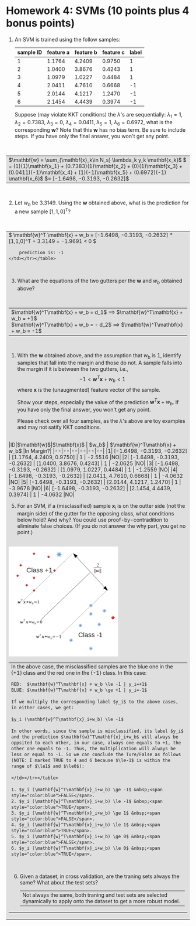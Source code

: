 # Homework 4: SVMs (10 points plus 4 bonus points)

1. An SVM is trained using the follow samples: 

    |sample ID|feature a| feature b| feature c| label|
    |--|--|--|--|--|
    |1|1.1764|4.2409|0.9750|1|
    |2|1.0400|3.8676|0.4243|1|
    |3|1.0979|1.0227|0.4484|1|
    |4|2.0411|4.7610|0.6668|-1|
    |5|2.0144|4.1217|1.2470|-1|
    |6|2.1454|4.4439|0.3974|-1|

    Suppose (may violate KKT conditions) the $\lambda$'s are sequentially: 
    $\lambda_1 = 1$, $\lambda_2 = 0.7383$, $\lambda_3=0$, $\lambda_4 = 0.0411$, $\lambda_5 = 1$, $\lambda_6 = 0.6972$, 
    what is the corresponding $\mathbf{w}$? 
    Note that this $\mathbf{w}$ has no bias term. 
    Be sure to include steps. If you have only the final answer, you won't get any point.
<br />
    <table><tr><td bgcolor=DFDFDF>
    $\mathbf{w} = \sum_{\mathbf{x}_k\in N_s} \lambda_k y_k \mathbf{x_k}$
    $ = (1)(1)\mathbf{x_1} + (0.7383)(1)\mathbf{x_2} + (0)(1)\mathbf{x_3} + (0.0411)(-1)\mathbf{x_4} + (1)(-1)\mathbf{x_5} + (0.6972)(-1)   \mathbf{x_6}$
    $= [-1.6498, -0.3193,  -0.2632]$
    </td></tr></table>
 <br />

2. Let $w_b$ be $3.3149$. Using the $\mathbf{w}$ obtained above, what is the prediction for a new sample $[1,1,0]^T$? 
<br />
    <table><tr><td bgcolor=DFDFDF>
        $ \mathbf{w}^T \mathbf{x} + w_b = [-1.6498, -0.3193,  -0.2632] * [1,1,0]^T + 3.3149 = -1.9691 < 0 $ 
        
        prediction is: -1
    </td></tr></table>
<br />

3. What are the equations of the two gutters per the $\mathbf{w}$ and $w_b$ obtained above? 
<br />
    <table><tr><td bgcolor=DFDFDF>
        $\mathbf{w}^T\mathbf{x} + w_b = d_1$ ==> $\mathbf{w}^T\mathbf{x} + w_b = +1$ <br \>
        $\mathbf{w}^T\mathbf{x} + w_b = - d_2$  ==> $\mathbf{w}^T\mathbf{x} + w_b = -1$
    </td></tr></table>
<br />

1. With the $\mathbf{w}$ obtained above, and the assumption that $w_b$ is 1, identify samples that fall into the margin and those do not. A sample falls into the margin if it is between the two gutters, i.e., $$-1 < \mathbf{w}^T\mathbf{x} + w_b < 1$$ where $\mathbf{x}$ is the (unaugmented) feature vector of the sample. 

   Show your steps, especially the value of the prediction $\mathbf{w}^T\mathbf{x} + w_b$.  If you have only the final answer, you won't get any point. 

   Please check over all four samples, as the $\lambda$'s above are toy examples and may not satify KKT conditions. 
<br />
    |ID|$\mathbf{w}$|$\mathbf{x}$ | $w_b$ | $\mathbf{w}^T\mathbf{x} + w_b$ |In Margin?|
    |--|--|--|--|--|--|
    |1| [-1.6498, -0.3193,  -0.2632] | [1.1764, 4.2409, 0.9750] | 1 | -2.5516 |NO|
    |2| [-1.6498, -0.3193,  -0.2632] | [1.0400, 3.8676, 0.4243] | 1 | -2.0625 |NO|
    |3| [-1.6498, -0.3193,  -0.2632] | [1.0979, 1.0227, 0.4484] | 1 | -1.2559 |NO|
    |4| [-1.6498, -0.3193,  -0.2632] | [2.0411, 4.7610, 0.6668] | 1 | -4.0632 |NO|
    |5| [-1.6498, -0.3193,  -0.2632] | [2.0144, 4.1217, 1.2470] | 1 | -3.9678 |NO|
    |6| [-1.6498, -0.3193,  -0.2632] | [2.1454, 4.4439, 0.3974] | 1 | -4.0632 |NO|
<br />

5. For an SVM, if a (misclassified) sample $\mathbf{x}_i$ is on the outter side (not the margin side) of the gutter for the opposing class, what conditions below hold? And why? You could use proof-by-contradition to eliminate false choices. (If you do not answer the why part, you get no point.)
<br />
    <img src="q5.png" alt="image" width="300"/>
    <table><tr><td bgcolor=DFDFDF>
    In the above case, the misclassified samples are the blue one in the {+1} class and the red one in the {-1} class. In this case: 
    
    RED:  $\mathbf{w}^T\mathbf{x} + w_b \le -1 | y_i=+1$
    BLUE: $\mathbf{w}^T\mathbf{x} + w_b \ge +1 | y_i=-1$

    If we multiply the corresponding label $y_i$ to the above cases, in either cases, we get:

    $y_i (\mathbf{w}^T\mathbf{x}_i+w_b) \le -1$

    In other words, since the sample is misclassified, its label $y_i$ and the prediction $\mathbf{w}^T\mathbf{x}_i+w_b$ will always be oppsited to each other, in our case, always one equals to +1, the other one equals to -1. Thus, the multiplication will always be less or equal to -1. So we can conclude the Ture/False as follows (NOTE: I marked TRUE to 4 and 6 because $\le-1$ is within the range of $\le1$ and $\le0$):

    </td></tr></table>

    1. $y_i (\mathbf{w}^T\mathbf{x}_i+w_b) \ge -1$ &nbsp;<span style="color:blue">FALSE</span>.
    2. $y_i (\mathbf{w}^T\mathbf{x}_i+w_b) \le -1$ &nbsp;<span style="color:blue">TRUE</span>.
    3. $y_i (\mathbf{w}^T\mathbf{x}_i+w_b) \ge 1$ &nbsp;<span style="color:blue">FALSE</span>.
    4. $y_i (\mathbf{w}^T\mathbf{x}_i+w_b) \le 1$ &nbsp;<span style="color:blue">TRUE</span>.
    5. $y_i (\mathbf{w}^T\mathbf{x}_i+w_b) \ge 0$ &nbsp;<span style="color:blue">FALSE</span>.
    6. $y_i (\mathbf{w}^T\mathbf{x}_i+w_b) \le 0$ &nbsp;<span style="color:blue">TRUE</span>.

<br />

6. Given a dataset, in cross validation, are the traning sets always the same? What about the test sets? 
<br /><table><tr><td bgcolor=DFDFDF>
Not always the same, both traning and test sets are selected dynamically to apply onto the dataset to get a more robust model.
<br /></td></tr></table>